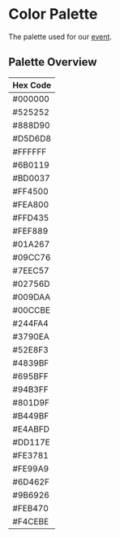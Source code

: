 # Color Palette

The palette used for our [event](https://canvas.osucord.moe).

## Palette Overview

| Hex Code |
|---------|
| #000000 |
| #525252 |
| #888D90 |
| #D5D6D8 |
| #FFFFFF |
| #6B0119 |
| #BD0037 |
| #FF4500 |
| #FEA800 |
| #FFD435 |
| #FEF889 |
| #01A267 |
| #09CC76 |
| #7EEC57 |
| #02756D |
| #009DAA |
| #00CCBE |
| #244FA4 |
| #3790EA |
| #52E8F3 |
| #4839BF |
| #695BFF |
| #94B3FF |
| #801D9F |
| #B449BF |
| #E4ABFD |
| #DD117E |
| #FE3781 |
| #FE99A9 |
| #6D462F |
| #9B6926 |
| #FEB470 |
| #F4CEBE |
